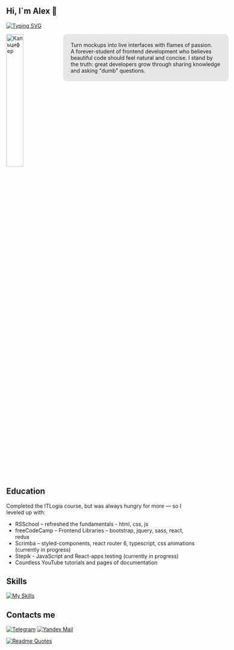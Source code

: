## Hi, I`m Alex 👋

[![Typing SVG](https://readme-typing-svg.demolab.com?font=Fira+Code&color=f19245&background=FFFFFF00&multiline=false&lines=Junior+Frontend+Developer)](https://git.io/typing-svg)

<img src="https://media2.giphy.com/media/v1.Y2lkPTc5MGI3NjExMnZ2MnU0Z2N6dGdyY3FoNXo1NWp1dnpzdXh6cmZnNGgwN3FhOWJkeCZlcD12MV9pbnRlcm5hbF9naWZfYnlfaWQmY3Q9cw/Ykh9sAHL2BAa3Qtjg8/giphy.gif" alt="Кальцифер" width="30%" align="left">

<div style="background-color: #e6e6e6; width: 400px; margin-left: 30%; padding: 20px; border-radius: 10px">
Turn mockups into live interfaces with flames of passion.
  
<br>
A forever-student of frontend development who believes beautiful code
should feel natural and concise. I stand by the truth: great developers grow
through sharing knowledge and asking "dumb" questions.
</div>
<br clear="left"/>

## Education

Completed the ITLogia course, but was always hungry for more — so I leveled up with:
*	RSSchool – refreshed the fundamentals - html, css, js
*	freeCodeCamp – Frontend Libraries – bootstrap, jquery, sass, react, redux
*	Scrimba – styled-components, react router 6, typescript, css animations (currently in progress)
*	Stepik - JavaScript and React-apps testing (currently in progress)
*	Countless YouTube tutorials and pages of documentation


## Skills
[![My Skills](https://skillicons.dev/icons?i=html,css,sass,js,bootstrap,ts,react,redux,styledcomponents,vite,webpack,gulp)](https://skillicons.dev)

## Contacts me
[![Telegram](https://img.shields.io/badge/Telegram-2CA5E0?style=for-the-badge&logo=telegram&logoColor=white)](https://t.me/AlterVar)
[![Yandex Mail](https://img.shields.io/badge/Yandex_Mail-f8604a?style=for-the-badge&logo=mail.ru&logoColor=white)](alexandra.k.w@yandex.ru)

[![Readme Quotes](https://quotes-github-readme.vercel.app/api?type=horizontal&theme=dark)](https://github.com/piyushsuthar/github-readme-quotes)
